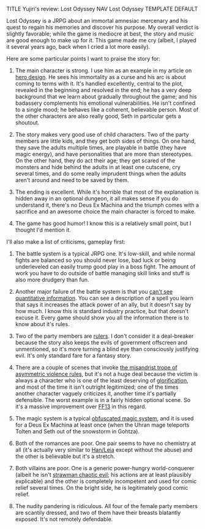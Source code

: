 TITLE Yujiri's review: Lost Odyssey
NAV Lost Odyssey
TEMPLATE DEFAULT

Lost Odyssey is a JRPG about an immortal amnesiac mercenary and his quest to regain his memories and discover his purpose. My overall verdict is slightly favorable; while the game is mediocre at best, the story and music are good enough to make up for it. This game made me cry (albeit, I played it several years ago, back when I cried a lot more easily).

Here are some particular points I want to praise the story for:

1. The main character is strong. I use him as an example in my article on [hero design](/writing/heroes). He sees his immortality as a curse and his arc is about coming to terms with it. It's handled excellently, central to the plot, revealed in the beginning and resolved in the end; he has a very deep background that we learn about gradually throughout the game; and his badassery complements his emotional vulnerabilities. He isn't confined to a single mood; he behaves like a coherent, believable person. Most of the other characters are also really good, Seth in particular gets a shoutout.

2. The story makes very good use of child characters. Two of the party members are little kids, and they get both sides of things. On one hand, they save the adults multiple times, are playable in battle (they have magic energy), and have personalities that are more than stereotypes. On the other hand, they do act their age; they get scared of the monsters and hide behind the adults in at least one cutscene, cry several times, and do some really imprudent things when the adults aren't around and need to be saved by them.

3. The ending is excellent. While it's horrible that most of the explanation is hidden away in an optional dungeon, it all makes sense if you do understand it, there's no Deus Ex Machina and the triumph comes with a sacrifice and an awesome choice the main character is forced to make.

4. The game has good humor! I know this is a relatively small point, but I thought I'd mention it.

I'll also make a list of criticisms, gameplay first:

1. The battle system is a typical JRPG one. It's low-skill, and while normal fights are balanced so you should never lose, bad luck or being underleveled can easily trump good play in a boss fight. The amount of work you have to do outside of battle managing skill links and stuff is also more drudgery than fun.

2. Another major failure of the battle system is that you [can't see quantitative information](/game_design/trial_and_error). You can see a description of a spell you learn that says it increases the attack power of an ally, but it doesn't say by how much. I know this is standard industry practice, but that doesn't excuse it. Every game should show you all the information there is to know about it's rules.

3. Two of the party members are [rulers](/protagonism/anarchism). I don't consider it a deal-breaker because the story also keeps the evils of government offscreen and unmentioned, so it's more turning a blind eye than consciously justifying evil. It's only standard fare for a fantasy story.

4. There are a couple of scenes that invoke [the misandrist trope of asymmetric violence rules](/fiction/sexist_tropes), but it's not a huge deal because the victim is always a character who is one of the least deserving of [glorification](/fiction/glory), and most of the time it isn't outright legitimized; one of the times another character vaguely criticizes it, another time it's partially defensible. The worst example is in a fairly hidden optional scene. So it's a massive improvement over [FF13](ff13) in this regard.

5. The magic system is a typical [obfuscated magic system](/writing/magic_system), and it is used for a Deus Ex Machina at least once (when the Uhran mage teleports Tolten and Seth out of the snowstorm in Gohtza).

6. Both of the romances are poor. One pair seems to have no chemistry at all (it's actually very similar to [Han/Leia](/reviews/star_wars#episode-v-the-empire-strikes-back) except without the abuse) and the other is believable but it's a stretch.

7. Both villains are poor. One is a generic power-hungry world-conquerer (albeit he isn't [strawman chaotic evil](/fiction/strawman_chaotic_evil); his actions are at least plausibly explicable) and the other is completely incompetent and used for comic relief several times. On the bright side, he is legitimately good comic relief.

8. The nudity pandering is ridiculous. All four of the female party members are scantily dressed, and two of them have their breasts blatantly exposed. It's not remotely defendable.
